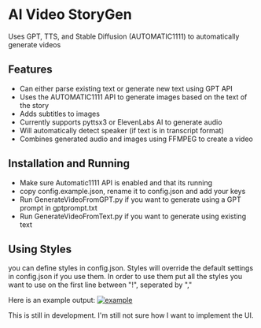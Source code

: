 # AI Video StoryGen
Uses GPT, TTS, and Stable Diffusion (AUTOMATIC1111) to automatically generate videos
## Features
- Can either parse existing text or generate new text using GPT API
- Uses the AUTOMATIC1111 API to generate images based on the text of the story
- Adds subtitles to images
- Currently supports pyttsx3 or ElevenLabs AI to generate audio
- Will automatically detect speaker (if text is in transcript format)
- Combines generated audio and images using FFMPEG to create a video 
## Installation and Running
- Make sure  Automatic1111 API is enabled and that its running
- copy config.example.json, rename it to config.json and add your keys
- Run GenerateVideoFromGPT.py if you want to generate using a GPT prompt in gptprompt.txt
- Run GenerateVideoFromText.py if you want to generate using existing text

## Using Styles
you can define styles in config.json. Styles will override the default settings in config.json if you use them. In order to use them put all the styles you want to use on the first line between "!", seperated by ","

Here is an example output:
[![example](https://img.youtube.com/vi/lm_peWz93a4/maxresdefault.jpg)](https://www.youtube.com/watch?v=lm_peWz93a4)

This is still in development. I'm still not sure how I want to implement the UI.
